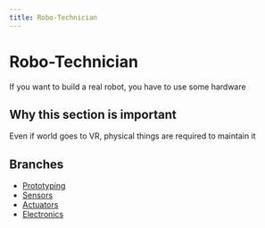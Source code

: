 ```yaml
---
title: Robo-Technician
---
```


# Robo-Technician

If you want to build a real robot, you have to use some hardware

## Why this section is important

Even if world goes to VR, physical things are required to maintain it

## Branches

- [Prototyping](./prototyping)
- [Sensors](./sensors)
- [Actuators](./actuators)
- [Electronics](./electronics)
